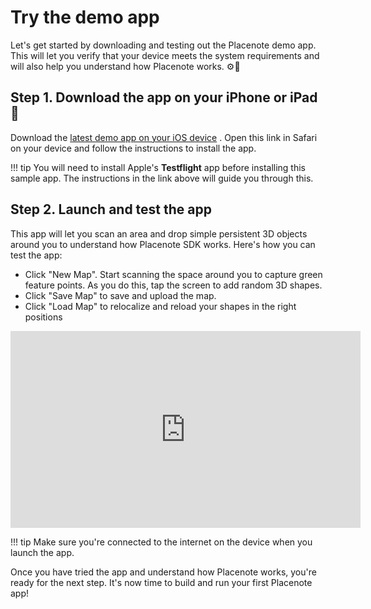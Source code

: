 # Try the demo app
Let's get started by downloading and testing out the Placenote demo app. This will let you verify that your device meets the system requirements and will also help you understand how Placenote works. ⚙🔧

## Step 1. Download the app on your iPhone or iPad 📱
Download the <a href="http://placenote.com/demo" target="_blank">latest demo app on your iOS device</a>
. Open this link in Safari on your device and follow the instructions to install the app.

!!! tip
    You will need to install Apple's **Testflight** app before installing this sample app. The instructions in the link above will guide you through this.

## Step 2. Launch and test the app
This app will let you scan an area and drop simple persistent 3D objects around you to understand how Placenote SDK works. Here's how you can test the app:

* Click "New Map". Start scanning the space around you to capture green feature points. As you do this, tap the screen to add random 3D shapes.
* Click "Save Map" to save and upload the map.
* Click "Load Map" to relocalize and reload your shapes in the right positions



<iframe width="560" height="315" src="https://www.youtube.com/embed/87MYtzMveZ4" frameborder="0" allow="autoplay; encrypted-media" allowfullscreen></iframe>

!!! tip
    Make sure you're connected to the internet on the device when you launch the app.

Once you have tried the app and understand how Placenote works, you're ready for the next step. It's now time to build and run your first Placenote app!
